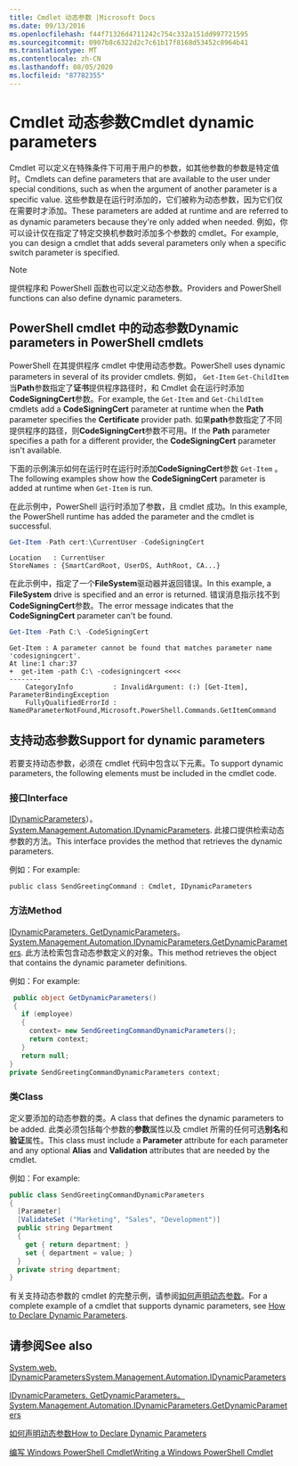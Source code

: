 ```yaml
---
title: Cmdlet 动态参数 |Microsoft Docs
ms.date: 09/13/2016
ms.openlocfilehash: f44f71326d4711242c754c332a151dd997721595
ms.sourcegitcommit: 0907b8c6322d2c7c61b17f8168d53452c8964b41
ms.translationtype: MT
ms.contentlocale: zh-CN
ms.lasthandoff: 08/05/2020
ms.locfileid: "87782355"
---
```

# <a name="cmdlet-dynamic-parameters"></a><span data-ttu-id="a68c2-102">Cmdlet 动态参数</span><span class="sxs-lookup"><span data-stu-id="a68c2-102">Cmdlet dynamic parameters</span></span>

<span data-ttu-id="a68c2-103">Cmdlet 可以定义在特殊条件下可用于用户的参数，如其他参数的参数是特定值时。</span><span class="sxs-lookup"><span data-stu-id="a68c2-103">Cmdlets can define parameters that are available to the user under special conditions, such as when the argument of another parameter is a specific value.</span></span> <span data-ttu-id="a68c2-104">这些参数是在运行时添加的，它们被称为动态参数，因为它们仅在需要时才添加。</span><span class="sxs-lookup"><span data-stu-id="a68c2-104">These parameters are added at runtime and are referred to as dynamic parameters because they're only added when needed.</span></span> <span data-ttu-id="a68c2-105">例如，你可以设计仅在指定了特定交换机参数时添加多个参数的 cmdlet。</span><span class="sxs-lookup"><span data-stu-id="a68c2-105">For example, you can design a cmdlet that adds several parameters only when a specific switch parameter is specified.</span></span>

> [!NOTE]
> <span data-ttu-id="a68c2-106">提供程序和 PowerShell 函数也可以定义动态参数。</span><span class="sxs-lookup"><span data-stu-id="a68c2-106">Providers and PowerShell functions can also define dynamic parameters.</span></span>

## <a name="dynamic-parameters-in-powershell-cmdlets"></a><span data-ttu-id="a68c2-107">PowerShell cmdlet 中的动态参数</span><span class="sxs-lookup"><span data-stu-id="a68c2-107">Dynamic parameters in PowerShell cmdlets</span></span>

<span data-ttu-id="a68c2-108">PowerShell 在其提供程序 cmdlet 中使用动态参数。</span><span class="sxs-lookup"><span data-stu-id="a68c2-108">PowerShell uses dynamic parameters in several of its provider cmdlets.</span></span> <span data-ttu-id="a68c2-109">例如， `Get-Item` `Get-ChildItem` 当**Path**参数指定了**证书**提供程序路径时，和 Cmdlet 会在运行时添加**CodeSigningCert**参数。</span><span class="sxs-lookup"><span data-stu-id="a68c2-109">For example, the `Get-Item` and `Get-ChildItem` cmdlets add a **CodeSigningCert** parameter at runtime when the **Path** parameter specifies the **Certificate** provider path.</span></span> <span data-ttu-id="a68c2-110">如果**path**参数指定了不同提供程序的路径，则**CodeSigningCert**参数不可用。</span><span class="sxs-lookup"><span data-stu-id="a68c2-110">If the **Path** parameter specifies a path for a different provider, the **CodeSigningCert** parameter isn't available.</span></span>

<span data-ttu-id="a68c2-111">下面的示例演示如何在运行时在运行时添加**CodeSigningCert**参数 `Get-Item` 。</span><span class="sxs-lookup"><span data-stu-id="a68c2-111">The following examples show how the **CodeSigningCert** parameter is added at runtime when `Get-Item` is run.</span></span>

<span data-ttu-id="a68c2-112">在此示例中，PowerShell 运行时添加了参数，且 cmdlet 成功。</span><span class="sxs-lookup"><span data-stu-id="a68c2-112">In this example, the PowerShell runtime has added the parameter and the cmdlet is successful.</span></span>

```powershell
Get-Item -Path cert:\CurrentUser -CodeSigningCert
```

```Output
Location   : CurrentUser
StoreNames : {SmartCardRoot, UserDS, AuthRoot, CA...}
```

<span data-ttu-id="a68c2-113">在此示例中，指定了一个**FileSystem**驱动器并返回错误。</span><span class="sxs-lookup"><span data-stu-id="a68c2-113">In this example, a **FileSystem** drive is specified and an error is returned.</span></span> <span data-ttu-id="a68c2-114">错误消息指示找不到**CodeSigningCert**参数。</span><span class="sxs-lookup"><span data-stu-id="a68c2-114">The error message indicates that the **CodeSigningCert** parameter can't be found.</span></span>

```powershell
Get-Item -Path C:\ -CodeSigningCert
```

```Output
Get-Item : A parameter cannot be found that matches parameter name 'codesigningcert'.
At line:1 char:37
+  get-item -path C:\ -codesigningcert <<<<
--------
    CategoryInfo          : InvalidArgument: (:) [Get-Item], ParameterBindingException
    FullyQualifiedErrorId : NamedParameterNotFound,Microsoft.PowerShell.Commands.GetItemCommand
```

## <a name="support-for-dynamic-parameters"></a><span data-ttu-id="a68c2-115">支持动态参数</span><span class="sxs-lookup"><span data-stu-id="a68c2-115">Support for dynamic parameters</span></span>

<span data-ttu-id="a68c2-116">若要支持动态参数，必须在 cmdlet 代码中包含以下元素。</span><span class="sxs-lookup"><span data-stu-id="a68c2-116">To support dynamic parameters, the following elements must be included in the cmdlet code.</span></span>

### <a name="interface"></a><span data-ttu-id="a68c2-117">接口</span><span class="sxs-lookup"><span data-stu-id="a68c2-117">Interface</span></span>

<span data-ttu-id="a68c2-118">[IDynamicParameters](/dotnet/api/System.Management.Automation.IDynamicParameters)）。</span><span class="sxs-lookup"><span data-stu-id="a68c2-118">[System.Management.Automation.IDynamicParameters](/dotnet/api/System.Management.Automation.IDynamicParameters).</span></span>
<span data-ttu-id="a68c2-119">此接口提供检索动态参数的方法。</span><span class="sxs-lookup"><span data-stu-id="a68c2-119">This interface provides the method that retrieves the dynamic parameters.</span></span>

<span data-ttu-id="a68c2-120">例如：</span><span class="sxs-lookup"><span data-stu-id="a68c2-120">For example:</span></span>

`public class SendGreetingCommand : Cmdlet, IDynamicParameters`

### <a name="method"></a><span data-ttu-id="a68c2-121">方法</span><span class="sxs-lookup"><span data-stu-id="a68c2-121">Method</span></span>

<span data-ttu-id="a68c2-122">[IDynamicParameters. GetDynamicParameters](/dotnet/api/System.Management.Automation.IDynamicParameters.GetDynamicParameters)。</span><span class="sxs-lookup"><span data-stu-id="a68c2-122">[System.Management.Automation.IDynamicParameters.GetDynamicParameters](/dotnet/api/System.Management.Automation.IDynamicParameters.GetDynamicParameters).</span></span>
<span data-ttu-id="a68c2-123">此方法检索包含动态参数定义的对象。</span><span class="sxs-lookup"><span data-stu-id="a68c2-123">This method retrieves the object that contains the dynamic parameter definitions.</span></span>

<span data-ttu-id="a68c2-124">例如：</span><span class="sxs-lookup"><span data-stu-id="a68c2-124">For example:</span></span>

```csharp
 public object GetDynamicParameters()
 {
   if (employee)
   {
     context= new SendGreetingCommandDynamicParameters();
     return context;
   }
   return null;
}
private SendGreetingCommandDynamicParameters context;
```

### <a name="class"></a><span data-ttu-id="a68c2-125">类</span><span class="sxs-lookup"><span data-stu-id="a68c2-125">Class</span></span>

<span data-ttu-id="a68c2-126">定义要添加的动态参数的类。</span><span class="sxs-lookup"><span data-stu-id="a68c2-126">A class that defines the dynamic parameters to be added.</span></span> <span data-ttu-id="a68c2-127">此类必须包括每个参数的**参数**属性以及 cmdlet 所需的任何可选**别名**和**验证**属性。</span><span class="sxs-lookup"><span data-stu-id="a68c2-127">This class must include a **Parameter** attribute for each parameter and any optional **Alias** and **Validation** attributes that are needed by the cmdlet.</span></span>

<span data-ttu-id="a68c2-128">例如：</span><span class="sxs-lookup"><span data-stu-id="a68c2-128">For example:</span></span>

```csharp
public class SendGreetingCommandDynamicParameters
{
  [Parameter]
  [ValidateSet ("Marketing", "Sales", "Development")]
  public string Department
  {
    get { return department; }
    set { department = value; }
  }
  private string department;
}
```

<span data-ttu-id="a68c2-129">有关支持动态参数的 cmdlet 的完整示例，请参阅[如何声明动态参数](./how-to-declare-dynamic-parameters.md)。</span><span class="sxs-lookup"><span data-stu-id="a68c2-129">For a complete example of a cmdlet that supports dynamic parameters, see [How to Declare Dynamic Parameters](./how-to-declare-dynamic-parameters.md).</span></span>

## <a name="see-also"></a><span data-ttu-id="a68c2-130">请参阅</span><span class="sxs-lookup"><span data-stu-id="a68c2-130">See also</span></span>

[<span data-ttu-id="a68c2-131">System.web. IDynamicParameters</span><span class="sxs-lookup"><span data-stu-id="a68c2-131">System.Management.Automation.IDynamicParameters</span></span>](/dotnet/api/System.Management.Automation.IDynamicParameters)

[<span data-ttu-id="a68c2-132">IDynamicParameters. GetDynamicParameters。</span><span class="sxs-lookup"><span data-stu-id="a68c2-132">System.Management.Automation.IDynamicParameters.GetDynamicParameters</span></span>](/dotnet/api/System.Management.Automation.IDynamicParameters.GetDynamicParameters)

[<span data-ttu-id="a68c2-133">如何声明动态参数</span><span class="sxs-lookup"><span data-stu-id="a68c2-133">How to Declare Dynamic Parameters</span></span>](./how-to-declare-dynamic-parameters.md)

[<span data-ttu-id="a68c2-134">编写 Windows PowerShell Cmdlet</span><span class="sxs-lookup"><span data-stu-id="a68c2-134">Writing a Windows PowerShell Cmdlet</span></span>](./writing-a-windows-powershell-cmdlet.md)
